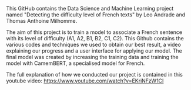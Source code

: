 This GitHub contains the Data Science and Machine Learning project named "Detecting the difficulty level of French texts" by Leo Andrade and Thomas Anthoine Milhomme. 

The aim of this project is to train a model to associate a French sentence with its level of difficulty (A1, A2, B1, B2, C1, C2). 
This Github contains the various codes and techniques we used to obtain our best result, a video explaining our progress and a user interface for applying our model. 
The final model was created by increasing the training data and training the model with CamemBERT, a specialised model for French. 

The full explanation of how we conducted our project is contained in this youtube video: https://www.youtube.com/watch?v=EKriNFzW1CI

